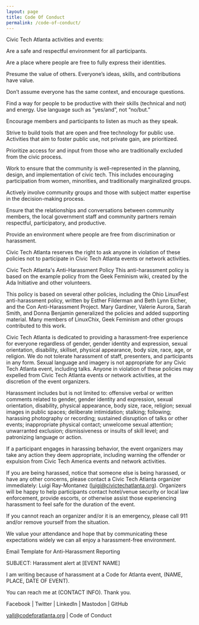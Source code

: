 ```yaml
---
layout: page
title: Code Of Conduct
permalink: /code-of-conduct/
---
```


Civic Tech Atlanta activities and events:

Are a safe and respectful environment for all participants.

Are a place where people are free to fully express their identities.

Presume the value of others. Everyone’s ideas, skills, and contributions have value.

Don’t assume everyone has the same context, and encourage questions.

Find a way for people to be productive with their skills (technical and not) and energy. Use language such as “yes/and”, not “no/but.”

Encourage members and participants to listen as much as they speak.

Strive to build tools that are open and free technology for public use. Activities that aim to foster public use, not private gain, are prioritized.

Prioritize access for and input from those who are traditionally excluded from the civic process.

Work to ensure that the community is well-represented in the planning, design, and implementation of civic tech. This includes encouraging participation from women, minorities, and traditionally marginalized groups.

Actively involve community groups and those with subject matter expertise in the decision-making process.

Ensure that the relationships and conversations between community members, the local government staff and community partners remain respectful, participatory, and productive.

Provide an environment where people are free from discrimination or harassment.

Civic Tech Atlanta reserves the right to ask anyone in violation of these policies not to participate in Civic Tech Atlanta events or network activities.


Civic Tech Atlanta's Anti-Harassment Policy
This anti-harassment policy is based on the example policy from the Geek Feminism wiki, created by the Ada Initiative and other volunteers.

This policy is based on several other policies, including the Ohio LinuxFest anti-harassment policy, written by Esther Filderman and Beth Lynn Eicher, and the Con Anti-Harassment Project. Mary Gardiner, Valerie Aurora, Sarah Smith, and Donna Benjamin generalized the policies and added supporting material. Many members of LinuxChix, Geek Feminism and other groups contributed to this work.

Civic Tech Atlanta is dedicated to providing a harassment-free experience for everyone regardless of gender, gender identity and expression, sexual orientation, disability, skillset, physical appearance, body size, race, age, or religion. We do not tolerate harassment of staff, presenters, and participants in any form. Sexual language and imagery is not appropriate for any Civic Tech Atlanta event, including talks. Anyone in violation of these policies may expelled from Civic Tech Atlanta events or network activities, at the discretion of the event organizers.

Harassment includes but is not limited to: offensive verbal or written comments related to gender, gender identity and expression, sexual orientation, disability, physical appearance, body size, race, religion; sexual images in public spaces; deliberate intimidation; stalking; following; harassing photography or recording; sustained disruption of talks or other events; inappropriate physical contact; unwelcome sexual attention; unwarranted exclusion; dismissiveness or insults of skill level; and patronizing language or action.

If a participant engages in harassing behavior, the event organizers may take any action they deem appropriate, including warning the offender or expulsion from Civic Tech America events and network activities.

If you are being harassed, notice that someone else is being harassed, or have any other concerns, please contact a Civic Tech Atlanta organizer immediately: Luigi Ray-Montanez (luigi@civictechatlanta.org). Organizers will be happy to help participants contact hotel/venue security or local law enforcement, provide escorts, or otherwise assist those experiencing harassment to feel safe for the duration of the event.

If you cannot reach an organizer and/or it is an emergency, please call 911 and/or remove yourself from the situation.

We value your attendance and hope that by communicating these expectations widely we can all enjoy a harassment-free environment.

Email Template for Anti-Harassment Reporting

SUBJECT: Harassment alert at [EVENT NAME]

I am writing because of harassment at a Code for Atlanta event, (NAME, PLACE, DATE OF EVENT).

You can reach me at (CONTACT INFO). Thank you.


Facebook | Twitter | LinkedIn | Mastodon | GitHub 

yall@codeforatlanta.org | Code of Conduct 